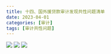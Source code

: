 ```yaml
---
title: 十四、国外援贷款审计发现共性问题清单
date: 2023-04-01
categories: [审计]
tags: [审计共性问题]
---
```

![](https://img.richfan.site/audit/审计发现共性问题清单/十四、国外援贷款审计发现共性问题清单/国外援贷款审计发现共性问题清单160.webp)
![](https://img.richfan.site/audit/审计发现共性问题清单/十四、国外援贷款审计发现共性问题清单/国外援贷款审计发现共性问题清单161.webp)
![](https://img.richfan.site/audit/审计发现共性问题清单/十四、国外援贷款审计发现共性问题清单/国外援贷款审计发现共性问题清单162.webp)
